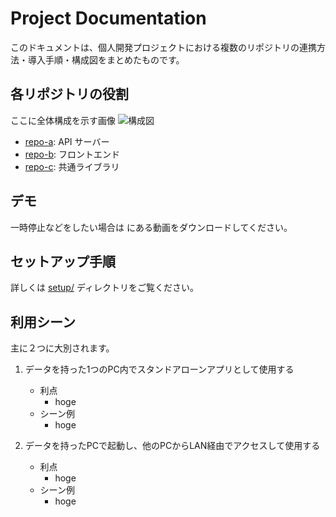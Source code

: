 # Project Documentation

このドキュメントは、個人開発プロジェクトにおける複数のリポジトリの連携方法・導入手順・構成図をまとめたものです。


## 各リポジトリの役割

ここに全体構成を示す画像
![構成図](./images/architecture.png)

- [repo-a](https://github.com/your-username/repo-a): API サーバー
- [repo-b](https://github.com/your-username/repo-b): フロントエンド
- [repo-c](https://github.com/your-username/repo-c): 共通ライブラリ


## デモ

一時停止などをしたい場合は []() にある動画をダウンロードしてください。


## セットアップ手順

詳しくは [setup/](./setup) ディレクトリをご覧ください。


## 利用シーン

主に２つに大別されます。

1. データを持った1つのPC内でスタンドアローンアプリとして使用する
    - 利点
        - hoge
    - シーン例
        - hoge

2. データを持ったPCで起動し、他のPCからLAN経由でアクセスして使用する
    - 利点
        - hoge
    - シーン例
        - hoge

